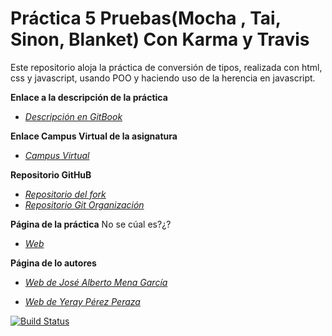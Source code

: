 # Práctica 5 Pruebas(Mocha , Tai, Sinon, Blanket) Con Karma y Travis

Este repositorio aloja la práctica de conversión de tipos, realizada con html, css y javascript, usando POO y haciendo uso de la herencia en javascript.

**Enlace a la descripción de la práctica**

* [_Descripción en GitBook_](https://casianorodriguezleon.gitbooks.io/pl1516/content/practicas/travis.html)

**Enlace Campus Virtual de la asignatura**

* [_Campus Virtual_](https://campusvirtual.ull.es/1516/course/view.php?id=144)

**Repositorio GitHuB**

* [_Repositorio del fork_](https://github.com/alu0100783612/eliminacion-del-switch-smell-josemena-yerayperez-1516/tree/master)
* [_Repositorio Git Organización_](https://github.com/ULL-ESIT-GRADOII-DSI/karma-y-travis-mena-yeray)

**Página de la práctica**
No se cúal es?¿?
* [_Web_](https://github.com/alu0100783612/eliminacion-del-switch-smell-josemena-yerayperez-1516/blob/master/vendor/tests.html)

**Página de lo autores**

* [_Web de José Alberto Mena García_](http://alu0100768893.github.io/)

* [_Web de Yeray Pérez Peraza_](http://alu0100783612.github.io/)

[![Build Status](https://travis-ci.org/alu0100783612/eliminacion-del-switch-smell-josemena-yerayperez-1516.svg?branch=master)](https://travis-ci.org/alu0100783612/eliminacion-del-switch-smell-josemena-yerayperez-1516)
